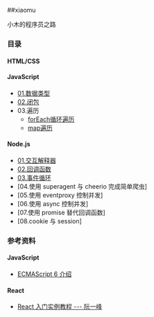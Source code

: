 ##xiaomu

小木的程序员之路

### 目录

#### HTML/CSS

#### JavaScript

+ [01.数据类型](./javascript/01.数据类型/数据类型.md)
+ [02.闭包](./javascript/02.闭包/闭包.md)
+ 03.遍历
	- [forEach循环遍历](./javascript/03.遍历/forEach循环遍历.md)
	- [map遍历](./javascript/03.遍历/map遍历.md)

#### Node.js

+ [01.交互解释器](./node.js/01.交互解释器/交互解释器.md)
+ [02.回调函数](./node.js/02.回调函数/回调函数.md)
+  [03.事件循环](./node.js/03.事件循环/事件循环.md)
+  [04.使用 superagent 与 cheerio 完成简单爬虫]
+  [05.使用 eventproxy 控制并发]
+  [06.使用 async 控制并发]
+  [07.使用 promise 替代回调函数]
+  [08.cookie 与 session]


### 参考资料

#### JavaScript 

+ [ECMAScript 6 介绍](http://javascript.ruanyifeng.com/advanced/ecmascript6.html)

#### React

+ [React 入门实例教程 --- 阮一峰](http://www.ruanyifeng.com/blog/2015/03/react.html) 